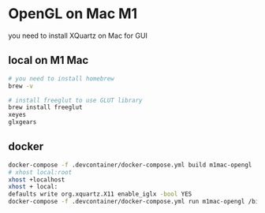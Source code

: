# OpenGL on Mac M1

you need to install XQuartz on Mac for GUI

## local on M1 Mac
```bash
# you need to install homebrew
brew -v

# install freeglut to use GLUT library
brew install freeglut
xeyes
glxgears
```

## docker
```bash
docker-compose -f .devcontainer/docker-compose.yml build m1mac-opengl
# xhost local:root
xhost +localhost
xhost + local:
defaults write org.xquartz.X11 enable_iglx -bool YES
docker-compose -f .devcontainer/docker-compose.yml run m1mac-opengl /bin/bash
```
